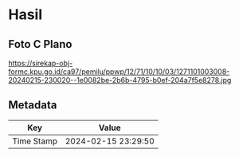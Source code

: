 # Hasil

## Foto C Plano

https://sirekap-obj-formc.kpu.go.id/ca97/pemilu/ppwp/12/71/10/10/03/1271101003008-20240215-230020--1e0082be-2b6b-4795-b0ef-204a7f5e8278.jpg


## Metadata

| Key        | Value               |
| ---------- | ------------------- |
| Time Stamp | 2024-02-15 23:29:50 |




